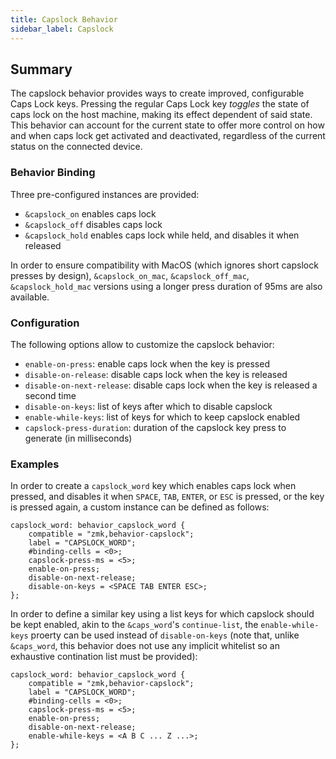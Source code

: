 ```yaml
---
title: Capslock Behavior
sidebar_label: Capslock
---
```


## Summary

The capslock behavior provides ways to create improved, configurable Caps Lock keys.
Pressing the regular Caps Lock key _toggles_ the state of caps lock on the host machine, making its effect dependent of said state.
This behavior can account for the current state to offer more control on how and when caps lock get activated and deactivated, regardless of the current status on the connected device.

### Behavior Binding

Three pre-configured instances are provided:

- `&capslock_on` enables caps lock
- `&capslock_off` disables caps lock
- `&capslock_hold` enables caps lock while held, and disables it when released

In order to ensure compatibility with MacOS (which ignores short capslock presses by design), `&capslock_on_mac`, `&capslock_off_mac`, `&capslock_hold_mac` versions using a longer press duration of 95ms are also available.

### Configuration

The following options allow to customize the capslock behavior:

- `enable-on-press`: enable caps lock when the key is pressed
- `disable-on-release`: disable caps lock when the key is released
- `disable-on-next-release`: disable caps lock when the key is released a second time
- `disable-on-keys`: list of keys after which to disable capslock
- `enable-while-keys`: list of keys for which to keep capslock enabled
- `capslock-press-duration`: duration of the capslock key press to generate (in milliseconds)

### Examples

In order to create a `capslock_word` key which enables caps lock when pressed, and disables it when `SPACE`, `TAB`, `ENTER`, or `ESC` is pressed, or the key is pressed again, a custom instance can be defined as follows:

```
capslock_word: behavior_capslock_word {
    compatible = "zmk,behavior-capslock";
    label = "CAPSLOCK_WORD";
    #binding-cells = <0>;
    capslock-press-ms = <5>;
    enable-on-press;
    disable-on-next-release;
    disable-on-keys = <SPACE TAB ENTER ESC>;
};
```

In order to define a similar key using a list keys for which capslock should be kept enabled, akin to the `&caps_word`'s `continue-list`, the `enable-while-keys` proerty can be used instead of `disable-on-keys` (note that, unlike `&caps_word`, this behavior does not use any implicit whitelist so an exhaustive contination list must be provided):

```
capslock_word: behavior_capslock_word {
    compatible = "zmk,behavior-capslock";
    label = "CAPSLOCK_WORD";
    #binding-cells = <0>;
    capslock-press-ms = <5>;
    enable-on-press;
    disable-on-next-release;
    enable-while-keys = <A B C ... Z ...>;
};
```